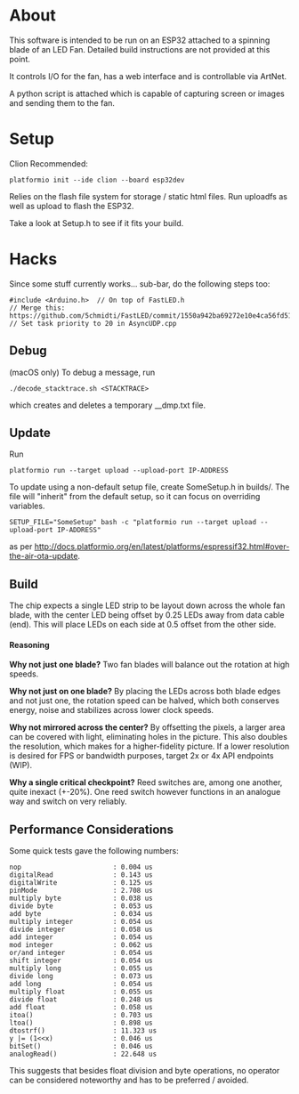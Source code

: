 # About

This software is intended to be run on an ESP32 attached to a spinning blade of an LED Fan. Detailed build instructions are not provided at this point.

It controls I/O for the fan, has a web interface and is controllable via ArtNet. 

A python script is attached which is capable of capturing screen or images and sending them to the fan.

# Setup

Clion Recommended:

    platformio init --ide clion --board esp32dev

Relies on the flash file system for storage / static html files.
Run uploadfs as well as upload to flash the ESP32.

Take a look at Setup.h to see if it fits your build.

# Hacks

Since some stuff currently works... sub-bar, do the following steps too:

    #include <Arduino.h>  // On top of FastLED.h
    // Merge this: 
    https://github.com/5chmidti/FastLED/commit/1550a942ba69272e10e4ca56fd51dd9f074e1671
    // Set task priority to 20 in AsyncUDP.cpp


## Debug

(macOS only) To debug a message, run

    ./decode_stacktrace.sh <STACKTRACE>

which creates and deletes a temporary __dmp.txt file.

## Update

Run 

    platformio run --target upload --upload-port IP-ADDRESS

To update using a non-default setup file, create SomeSetup.h in builds/. The file will "inherit" from the default setup, so it can focus on overriding variables.

    SETUP_FILE="SomeSetup" bash -c "platformio run --target upload --upload-port IP-ADDRESS"
    
as per http://docs.platformio.org/en/latest/platforms/espressif32.html#over-the-air-ota-update.


## Build

The chip expects a single LED strip to be layout down across the whole fan blade, with the center LED being offset by 0.25 LEDs away from data cable (end). This will place LEDs on each side at 0.5 offset from the other side.

#### Reasoning

**Why not just one blade?** Two fan blades will balance out the rotation at high speeds.

**Why not just on one blade?** By placing the LEDs across both blade edges and not just one, the rotation speed can be halved, which both conserves energy, noise and stabilizes across lower clock speeds.

**Why not mirrored across the center?** By offsetting the pixels, a larger area can be covered with light, eliminating holes in the picture. This also doubles the resolution, which makes for a higher-fidelity picture. If a lower resolution is desired for FPS or bandwidth purposes, target 2x or 4x API endpoints (WIP).

**Why a single critical checkpoint?** Reed switches are, among one another, quite inexact (+-20%). One reed switch however functions in an analogue way and switch on very reliably.

## Performance Considerations

Some quick tests gave the following numbers:

    nop                       : 0.004 us
    digitalRead               : 0.143 us
    digitalWrite              : 0.125 us
    pinMode                   : 2.708 us
    multiply byte             : 0.038 us
    divide byte               : 0.053 us
    add byte                  : 0.034 us
    multiply integer          : 0.054 us
    divide integer            : 0.058 us
    add integer               : 0.054 us
    mod integer               : 0.062 us
    or/and integer            : 0.054 us
    shift integer             : 0.054 us
    multiply long             : 0.055 us
    divide long               : 0.073 us
    add long                  : 0.054 us
    multiply float            : 0.055 us
    divide float              : 0.248 us
    add float                 : 0.058 us
    itoa()                    : 0.703 us
    ltoa()                    : 0.898 us
    dtostrf()                 : 11.323 us
    y |= (1<<x)               : 0.046 us
    bitSet()                  : 0.046 us
    analogRead()              : 22.648 us
    
This suggests that besides float division and byte operations, no operator can be considered noteworthy and has to be preferred / avoided.